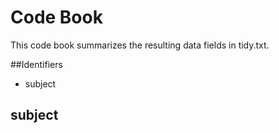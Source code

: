 # Code Book
This code book summarizes the resulting data fields in tidy.txt.

##Identifiers
* subject
## subject
